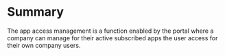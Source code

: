 # Summary

The app access management is a function enabled by the portal where a company can manage for their active subscribed apps the user access for their own company users.
